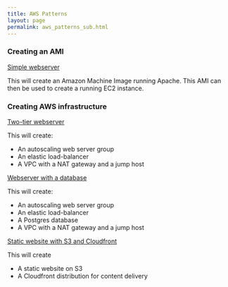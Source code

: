 ```yaml
---
title: AWS Patterns
layout: page
permalink: aws_patterns_sub.html
---
```


### Creating an AMI

[Simple webserver](https://github.com/GeoscienceAustralia/packer/tree/master/simple-webserver)

This will create an Amazon Machine Image running Apache. This AMI can then be used to create a running EC2 instance.

### Creating AWS infrastructure

[Two-tier webserver](https://github.com/GeoscienceAustralia/terraform/tree/master/two-tier-vpc)

This will create:

 * An autoscaling web server group
 * An elastic load-balancer
 * A VPC with a NAT gateway and a jump host

[Webserver with a database](https://github.com/GeoscienceAustralia/terraform/tree/master/three-tier-rds)

This will create:

 * An autoscaling web server group
 * An elastic load-balancer
 * A Postgres database
 * A VPC with a NAT gateway and a jump host

[Static website with S3 and Cloudfront](https://github.com/GeoscienceAustralia/terraform/tree/master/s3-www-cloudfront)

This will create

 * A static website on S3
 * A Cloudfront distribution for content delivery
